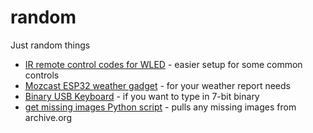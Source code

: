 # random
Just random things

* [IR remote control codes for WLED](WLED_IR) - easier setup for some common controls
* [Mozcast ESP32 weather gadget](Mozcast_ESP32_Display) - for your weather report needs
* [Binary USB Keyboard](Binary_USB_Keyboard) - if you want to type in 7-bit binary
* [get missing images Python script](get_missing_images) - pulls any missing images from archive.org
